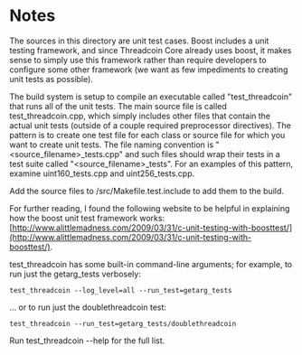 # Notes
The sources in this directory are unit test cases.  Boost includes a
unit testing framework, and since Threadcoin Core already uses boost, it makes
sense to simply use this framework rather than require developers to
configure some other framework (we want as few impediments to creating
unit tests as possible).

The build system is setup to compile an executable called "test_threadcoin"
that runs all of the unit tests.  The main source file is called
test_threadcoin.cpp, which simply includes other files that contain the
actual unit tests (outside of a couple required preprocessor
directives).  The pattern is to create one test file for each class or
source file for which you want to create unit tests.  The file naming
convention is "<source_filename>_tests.cpp" and such files should wrap
their tests in a test suite called "<source_filename>_tests".  For an
examples of this pattern, examine uint160_tests.cpp and
uint256_tests.cpp.

Add the source files to /src/Makefile.test.include to add them to the build.

For further reading, I found the following website to be helpful in
explaining how the boost unit test framework works:
[http://www.alittlemadness.com/2009/03/31/c-unit-testing-with-boosttest/](http://www.alittlemadness.com/2009/03/31/c-unit-testing-with-boosttest/).

test_threadcoin has some built-in command-line arguments; for
example, to run just the getarg_tests verbosely:

    test_threadcoin --log_level=all --run_test=getarg_tests

... or to run just the doublethreadcoin test:

    test_threadcoin --run_test=getarg_tests/doublethreadcoin

Run  test_threadcoin --help   for the full list.

